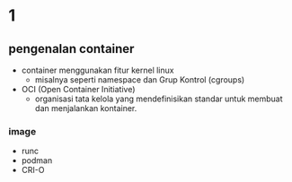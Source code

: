 # 1
## pengenalan container
- container menggunakan fitur kernel linux
    - misalnya seperti namespace dan Grup Kontrol (cgroups)
- OCI (Open Container Initiative)
    - organisasi tata kelola yang mendefinisikan standar untuk membuat dan menjalankan kontainer.

### image
- runc
- podman
- CRI-O

